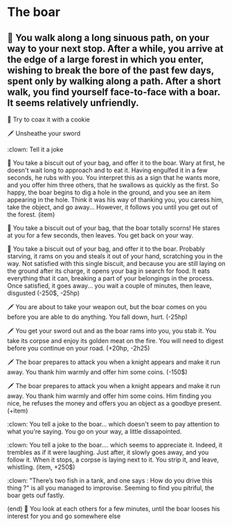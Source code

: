 # The boar
## :evergreen_tree: You walk along a long sinuous path, on your way to your next stop. After a while, you arrive at the edge of a large forest in which you enter, wishing to break the bore of the past few days, spent only by walking along a path. After a short walk, you find yourself face-to-face with a boar. It seems relatively unfriendly.

:cookie: Try to coax it with a cookie

:dagger: Unsheathe your sword

:clown: Tell it a joke

:cookie: You take a biscuit out of your bag, and offer it to the boar. Wary at first, he doesn't wait long to approach and to eat it. Having engulfed it in a few seconds, he rubs with you. You interpret this as a sign that he wants more, and you offer him three others, that he swallows as quickly as the first. So happy, the boar begins to dig a hole in the ground, and you see an item appearing in the hole. Think it was his way of thanking you, you caress him, take the object, and go away... However, it follows you until you get out of the forest. (item)

:cookie: You take a biscuit out of your bag, that the boar totally scorns! He stares at you for a few seconds, then leaves. You get back on your way.

:cookie: You take a biscuit out of your bag, and offer it to the boar. Probably starving, it rams on you and steals it out of your hand, scratching you in the way. Not satisfied with this single biscuit, and because you are still laying on the ground after its charge, it opens your bag in search for food. It eats everything that it can, breaking a part of your belongings in the process. Once satisfied, it goes away... you wait a couple of minutes, then leave, disgusted (-250$, -25hp)


:dagger: You are about to take your weapon out, but the boar comes on you before you are able to do anything. You fall down, hurt. (-25hp)

:dagger: You get your sword out and as the boar rams into you, you stab it. You take its corpse and enjoy its golden meat on the fire. You will need to digest before you continue on your road. (+20hp, -2h25)

:dagger: The boar prepares to attack you when a knight appears and make it run away. You thank him warmly and offer him some coins. (-150$)

:dagger: The boar prepares to attack you when a knight appears and make it run away. You thank him warmly and offer him some coins. Him finding you nice, he refuses the money and offers you an object as a goodbye present. (+item)


:clown: You tell a joke to the boar... which doesn't seem to pay attention to what you're saying. You go on your way, a little dissapointed.

:clown: You tell a joke to the boar.... which seems to appreciate it. Indeed, it trembles as if it were laughing. Just after, it slowly goes away, and you follow it. When it stops, a corpse is laying next to it. You strip it, and leave, whistling. (item, +250$)

:clown: "There’s two fish in a tank, and one says : How do you drive this thing ?" is all you managed to improvise. Seeming to find you pitriful, the boar gets ouf fastly.


(end) :boar: You look at each others for a few minutes, until the boar looses his interest for you and go somewhere else
